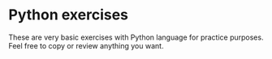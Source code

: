 # Python exercises

These are very basic exercises with Python language for practice purposes.
Feel free to copy or review anything you want.
